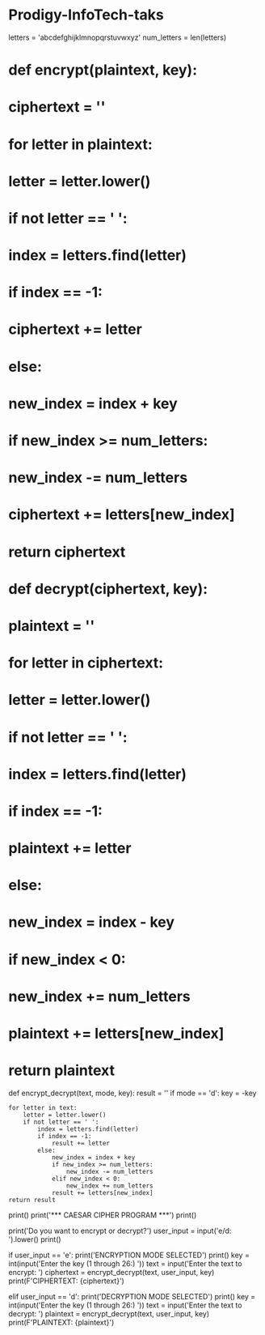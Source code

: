 # Prodigy-InfoTech-taks
letters = 'abcdefghijklmnopqrstuvwxyz'
num_letters = len(letters)

# def encrypt(plaintext, key):
#     ciphertext = ''
#     for letter in plaintext:
#         letter = letter.lower()
#         if not letter == ' ':
#             index = letters.find(letter)
#             if index == -1:
#                 ciphertext += letter
#             else:
#                 new_index = index + key
#                 if new_index >= num_letters:
#                     new_index -= num_letters
#                 ciphertext += letters[new_index]
#     return ciphertext

# def decrypt(ciphertext, key):
#     plaintext = ''
#     for letter in ciphertext:
#         letter = letter.lower()
#         if not letter == ' ':
#             index = letters.find(letter)
#             if index == -1:
#                 plaintext += letter
#             else:
#                 new_index = index - key
#                 if new_index < 0:
#                     new_index += num_letters
#                 plaintext += letters[new_index]
#     return plaintext

def encrypt_decrypt(text, mode, key):
    result = '' 
    if mode == 'd':
        key = -key
    
    for letter in text:
        letter = letter.lower()
        if not letter == ' ':
            index = letters.find(letter)
            if index == -1:
                result += letter
            else:
                new_index = index + key
                if new_index >= num_letters:
                    new_index -= num_letters
                elif new_index < 0:
                    new_index += num_letters
                result += letters[new_index]
    return result




print()
print('*** CAESAR CIPHER PROGRAM ***')
print()

print('Do you want to encrypt or decrypt?')
user_input = input('e/d: ').lower()
print()

if user_input == 'e':
    print('ENCRYPTION MODE SELECTED')
    print()
    key = int(input('Enter the key (1 through 26:) '))
    text = input('Enter the text to encrypt: ')
    ciphertext = encrypt_decrypt(text,  user_input, key)
    print(F'CIPHERTEXT: {ciphertext}')

elif user_input == 'd': 
     print('DECRYPTION MODE SELECTED')
     print()
     key = int(input('Enter the key (1 through 26:) '))
     text = input('Enter the text to decrypt: ')
     plaintext = encrypt_decrypt(text,  user_input, key)
     print(F'PLAINTEXT: {plaintext}')
